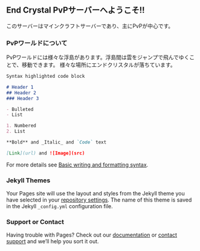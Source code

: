 ## End Crystal PvPサーバーへようこそ!!

このサーバーはマインクラフトサーバーであり、主にPvPが中心です。


### PvPワールドについて

PvPワールドには様々な浮島があります。浮島間は雲をジャンプで飛んでゆくことで、移動できます。
様々な場所にエンドクリスタルが落ちています。

```markdown
Syntax highlighted code block

# Header 1
## Header 2
### Header 3

- Bulleted
- List

1. Numbered
2. List

**Bold** and _Italic_ and `Code` text

[Link](url) and ![Image](src)
```

For more details see [Basic writing and formatting syntax](https://docs.github.com/en/github/writing-on-github/getting-started-with-writing-and-formatting-on-github/basic-writing-and-formatting-syntax).

### Jekyll Themes

Your Pages site will use the layout and styles from the Jekyll theme you have selected in your [repository settings](https://github.com/endcrystal-pvp/endcrystal.pvp/settings/pages). The name of this theme is saved in the Jekyll `_config.yml` configuration file.

### Support or Contact

Having trouble with Pages? Check out our [documentation](https://docs.github.com/categories/github-pages-basics/) or [contact support](https://support.github.com/contact) and we’ll help you sort it out.
